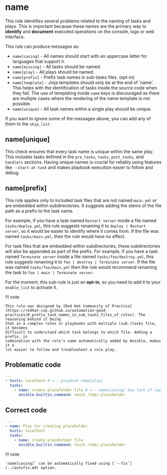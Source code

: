 # name

This rule identifies several problems related to the naming of tasks and plays.
This is important because these names are the primary way to **identify** and
**document** executed operations on the console, logs or web interface.

This rule can produce messages as:

- `name[casing]` - All names should start with an uppercase letter for languages
  that support it.
- `name[missing]` - All tasks should be named.
- `name[play]` - All plays should be named.
- `name[prefix]` - Prefix task names in sub-tasks files. (opt-in)
- `name[template]` - Jinja templates should only be at the end of 'name'. This
  helps with the identification of tasks inside the source code when they fail.
  The use of templating inside `name` keys is discouraged as there are multiple
  cases where the rendering of the name template is not possible.
- `name[unique]` - All task names within a single play should be unique.

If you want to ignore some of the messages above, you can add any of them to the
`skip_list`.

## name[unique]

This check ensures that every task name is unique within the same play. This includes tasks defined in the `pre_tasks`, `tasks`, `post_tasks`, and `handlers` sections. Having unique names is crucial for reliably using features like `--start-at-task` and makes playbook execution easier to follow and debug.

## name[prefix]

This rule applies only to included task files that are not named `main.yml` or
are embedded within subdirectories. It suggests adding the stems of the file
path as a prefix to the task name.

For example, if you have a task named `Restart server` inside a file named
`tasks/deploy.yml`, this rule suggests renaming it to `deploy | Restart server`,
so it would be easier to identify where it comes from. If the file was named
`tasks/main.yml`, then the rule would have no effect.

For task files that are embedded within subdirectories, these subdirectories
will also be appended as part of the prefix. For example, if you have a task
named `Terminate server` inside a file named `tasks/foo/destroy.yml`, this rule
suggests renaming it to `foo | destroy | Terminate server`. If the file was
named `tasks/foo/main.yml` then the rule would recommend renaming the task to
`foo | main | Terminate server`.

For the moment, this sub-rule is just an **opt-in**, so you need to add it to
your `enable_list` to activate it.

!!! note

    This rule was designed by [Red Hat Community of Practice](https://redhat-cop.github.io/automation-good-practices/#_prefix_task_names_in_sub_tasks_files_of_roles). The reasoning behind it being
    that in a complex roles or playbooks with multiple (sub-)tasks file, it becomes
    difficult to understand which task belongs to which file. Adding a prefix, in
    combination with the role’s name automatically added by Ansible, makes it a
    lot easier to follow and troubleshoot a role play.

## Problematic code

```yaml
---
- hosts: localhost # <-- playbook name[play]
  tasks:
    - name: create placefolder file # <-- name[casing] due lack of capital letter
      ansible.builtin.command: touch /tmp/.placeholder
```

## Correct code

```yaml
---
- name: Play for creating placeholder
  hosts: localhost
  tasks:
    - name: Create placeholder file
      ansible.builtin.command: touch /tmp/.placeholder
```

!!! note

    `name[casing]` can be automatically fixed using [`--fix`](../autofix.md) option.
